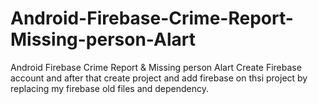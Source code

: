 # Android-Firebase-Crime-Report-Missing-person-Alart
Android Firebase Crime Report &amp; Missing person Alart
Create Firebase account and after that create project and add firebase on thsi project by replacing my firebase old files and dependency. 
